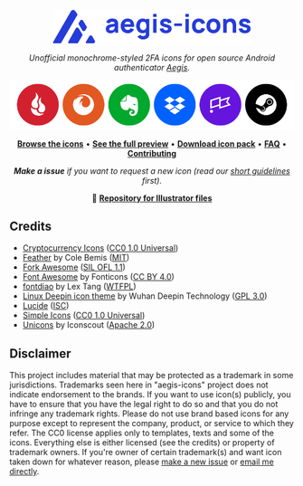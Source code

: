 <p align="center">
    <a href="#readme">
        <img src="https://raw.githubusercontent.com/aegis-icons/design-assets/master/logomark_logotext.svg" width="350" />
    </a>
</p>

<p align="center">
    <i>Unofficial monochrome-styled 2FA icons for open source Android authenticator <a href="https://github.com/beemdevelopment/Aegis">Aegis</a>.</i>
</p>

<p align="center">
    <a href="full_preview.md">
        <img src="showcase.png" alt="Showcase banner" />
    </a>
</p>

<p align="center">
    <b><a href="/PNG">Browse the icons</a></b> • <b><a href="full_preview.md">See the full preview</a></b> • <b><a href="../../releases/latest">Download icon pack</a></b>
    • <b><a href="FAQ.md">FAQ</a></b> • <b><a href="CONTRIBUTING.md">Contributing</a></b>
</p>

<p align="center">
    <i><b>Make a issue</b> if you want to request a new icon (read our <a href="issue_guidelines.md">short guidelines</a> first).</i>
</p>

<p align="center">
    📁 <b><a href="https://github.com/aegis-icons/ai-files">Repository for Illustrator files</a></b>
</p>

## Credits
- [Cryptocurrency Icons](http://cryptoicons.co/) ([CC0 1.0 Universal](https://github.com/spothq/cryptocurrency-icons/blob/master/LICENSE.md))
- [Feather](https://feathericons.com/) by Cole Bemis ([MIT](https://github.com/feathericons/feather/blob/master/LICENSE))
- [Fork Awesome](https://forkaweso.me/Fork-Awesome/) ([SIL OFL 1.1](https://github.com/ForkAwesome/Fork-Awesome/blob/master/LICENSES))
- [Font Awesome](https://fontawesome.com/) by Fonticons ([CC BY 4.0](https://github.com/FortAwesome/Font-Awesome/blob/master/LICENSE.txt))
- [fontdiao](https://github.com/lexrus/fontdiao) by Lex Tang ([WTFPL](https://github.com/lexrus/fontdiao#license))
- [Linux Deepin icon theme](https://github.com/linuxdeepin/deepin-icon-theme) by Wuhan Deepin Technology ([GPL 3.0](https://github.com/linuxdeepin/deepin-icon-theme/blob/master/LICENSE))
- [Lucide](https://lucide.netlify.app/) ([ISC](https://github.com/lucide-icons/lucide/blob/master/LICENSE))
- [Simple Icons](https://simpleicons.org/) ([CC0 1.0 Universal](https://github.com/simple-icons/simple-icons/blob/develop/LICENSE.md))
- [Unicons](https://iconscout.com/unicons) by Iconscout ([Apache 2.0](https://github.com/Iconscout/unicons/blob/master/LICENSE))

## Disclaimer
This project includes material that may be protected as a trademark in some jurisdictions. Trademarks seen here in "aegis-icons" project does not indicate endorsement to the brands. If you want to use icon(s) publicly, you have to ensure that you have the legal right to do so and that you do not infringe any trademark rights. Please do not use brand based icons for any purpose except to represent the company, product, or service to which they refer. The CC0 license applies only to templates, texts and some of the icons. Everything else is either licensed (see the credits) or property of trademark owners. If you're owner of certain trademark(s) and want icon taken down for whatever reason, please [make a new issue](../../issues/new) or [email me directly](messageme.md).
